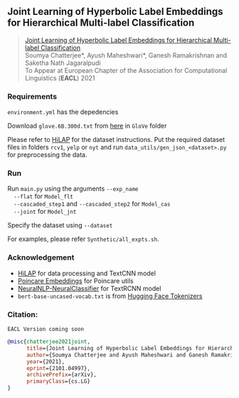 ## Joint Learning of Hyperbolic Label Embeddings for Hierarchical Multi-label Classification

> [Joint Learning of Hyperbolic Label Embeddings for Hierarchical Multi-label Classification](https://arxiv.org/abs/2101.04997)  
> Soumya Chatterjee*, Ayush Maheshwari*, Ganesh Ramakrishnan and Saketha Nath Jagaralpudi  
> To Appear at European Chapter of the Association for Computational Linguistics (__EACL__) 2021

### Requirements

`environment.yml` has the depedencies

Download `glove.6B.300d.txt` from [here](https://nlp.stanford.edu/projects/glove/) in `GloVe` folder

Please refer to [HiLAP](https://github.com/morningmoni/HiLAP) for the dataset instructions. Put the required dataset files in folders `rcv1`, `yelp` or `nyt` and run `data_utils/gen_json_<dataset>.py` for preprocessing the data.

### Run

Run `main.py` using the arguments `--exp_name`<br>
&emsp;`--flat` for `Model_flt`<br>
&emsp;`--cascaded_step1` and `--cascaded_step2` for `Model_cas`<br> 
&emsp;`--joint` for `Model_jnt`

Specify the dataset using `--dataset`

For examples, please refer `Synthetic/all_expts.sh`.

### Acknowledgement

- [HiLAP](https://github.com/morningmoni/HiLAP) for data processing and TextCNN model
- [Poincare Embeddings](https://github.com/facebookresearch/poincare-embeddings) for Poincare utils
- [NeuralNLP-NeuralClassifier](https://github.com/Tencent/NeuralNLP-NeuralClassifier) for TextRCNN model
- `bert-base-uncased-vocab.txt` is from [Hugging Face Tokenizers](https://github.com/huggingface/tokenizers)

### Citation:

```
EACL Version coming soon
```

```bibtex
@misc{chatterjee2021joint,
      title={Joint Learning of Hyperbolic Label Embeddings for Hierarchical Multi-label Classification}, 
      author={Soumya Chatterjee and Ayush Maheshwari and Ganesh Ramakrishnan and Saketha Nath Jagaralpudi},
      year={2021},
      eprint={2101.04997},
      archivePrefix={arXiv},
      primaryClass={cs.LG}
}
```

